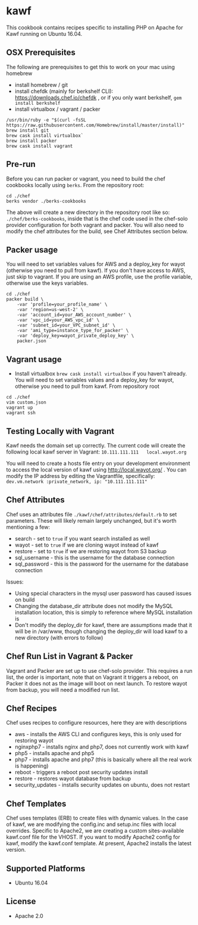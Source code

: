 # kawf

This cookbook contains recipes specific to installing PHP on Apache for Kawf running on Ubuntu 16.04.

## OSX Prerequisites
The following are prerequisites to get this to work on your mac using homebrew
* install homebrew / git
* install chefdk (mainly for berkshelf CLI): https://downloads.chef.io/chefdk , or if you only want berkshelf, `gem install berkshelf`
* install virtualbox / vagrant / packer
```
/usr/bin/ruby -e "$(curl -fsSL https://raw.githubusercontent.com/Homebrew/install/master/install)"
brew install git
brew cask install virtualbox`
brew install packer
brew cask install vagrant
```

## Pre-run
Before you can run packer or vagrant, you need to build the chef cookbooks locally using `berks`.  From the repository root:
```
cd ./chef
berks vendor ./berks-cookbooks
```
The above will create a new directory in the repository root like so: `./chef/berks-cookbooks`, inside that is the chef code used in the chef-solo provider configuration for both vagrant and packer.  You will also need to modify the chef attributes for the build, see Chef Attributes section below.

## Packer usage
You will need to set variables values for AWS and a deploy_key for wayot (otherwise you need to pull from kawf). If you don't have access to AWS, just skip to vagrant.  If you are using an AWS profile, use the profile variable, otherwise use the keys variables.

```
cd ./chef
packer build \
    -var 'profile=your_profile_name' \
    -var 'region=us-west-2' \
    -var 'account_id=your_AWS_account_number' \
    -var 'vpc_id=your_AWS_vpc_id' \
    -var 'subnet_id=your_VPC_subnet_id' \
    -var 'ami_type=instance_type_for_packer' \
    -var 'deploy_key=wayot_private_deploy_key' \
    packer.json
```

## Vagrant usage
* Install virtualbox `brew cask install virtualbox` if you haven't already. You will need to set variables values and a deploy_key for wayot, otherwise you need to pull from kawf.  From repository root
```
cd ./chef
vim custom.json
vagrant up
vagrant ssh
```

## Testing Locally with Vagrant
Kawf needs the domain set up correctly.  The current code will create the following local kawf server in Vagrant:
`10.111.111.111   local.wayot.org`

You will need to create a hosts file entry on your development environment to access the local version of kawf using http://local.wayot.org/ .  You can modify the IP address by editing the Vagrantfile, specifically:
`dev.vm.network :private_network, ip: "10.111.111.111"`

## Chef Attributes
Chef uses an attributes file `./kawf/chef/attributes/default.rb` to set parameters.  These will likely remain largely unchanged, but it's worth mentioning a few:
* search - set to `true` if you want search installed as well
* wayot - set to `true` if we are cloning wayot instead of kawf
* restore - set to `true` if we are restoring wayot from S3 backup
* sql_username - this is the username for the database connection
* sql_password - this is the password for the username for the database connection

Issues:
* Using special characters in the mysql user password has caused issues on build
* Changing the database_dir attribute does not modify the MySQL installation location, this is simply to reference where MySQL installation is
* Don't modify the deploy_dir for kawf, there are assumptions made that it will be in /var/www, though changing the deploy_dir will load kawf to a new directory (with errors to follow)

## Chef Run List in Vagrant & Packer
Vagrant and Packer are set up to use chef-solo provider.  This requires a run list, the order is important, note that on Vagrant it triggers a reboot, on Packer it does not as the image will boot on next launch. To restore wayot from backup, you will need a modified run list.

## Chef Recipes
Chef uses recipes to configure resources, here they are with descriptions
* aws - installs the AWS CLI and configures keys, this is only used for restoring wayot
* nginxphp7 - installs nginx and php7, does not currently work with kawf
* php5 - installs apache and php5
* php7 - installs apache and php7 (this is basically where all the real work is happening)
* reboot - triggers a reboot post security updates install
* restore - restores wayot database from backup
* security_updates - installs security updates on ubuntu, does not restart

## Chef Templates
Chef uses templates (ERB) to create files with dynamic values.  In the case of kawf, we are modifying the config.inc and setup.inc files with local overrides.  Specific to Apache2, we are creating a custom sites-available kawf.conf file for the VHOST.  If you want to modify Apache2 config for kawf, modify the kawf.conf template.  At present, Apache2 installs the latest version.

## Supported Platforms
* Ubuntu 16.04

## License
* Apache 2.0
